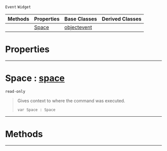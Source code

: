  `Event` `Widget`



|Methods|Properties|Base Classes|Derived Classes|
|---|---|---|---|
| |[ Space](https://github.com/PlasmaEngine/PlasmaDocs/tree/master/docs/C%2B%2B/code_reference/class_reference/commandevent.markdown#space-plasma-engine-docume)|[objectevent](https://github.com/PlasmaEngine/PlasmaDocs/tree/master/docs/C%2B%2B/code_reference/class_reference/objectevent.markdown)| |


 #  Properties


---  
 #  Space : [space](https://github.com/PlasmaEngine/PlasmaDocs/tree/master/docs/C%2B%2B/code_reference/class_reference/space.markdown)

 `read-only`

> Gives context to where the command was executed.
> ``` lang=cpp, name=Lightning
> var Space : Space


---  
 #  Methods


---  
 

 